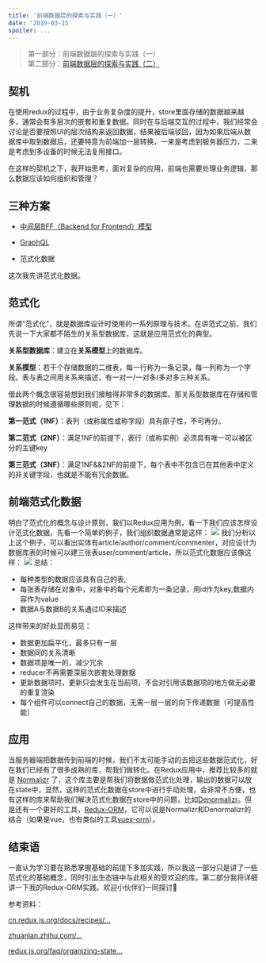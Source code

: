 ```yaml
---
title: '前端数据层的探索与实践（一）'
date: '2019-03-15'
spoiler: ...
---
```


> 第一部分：前端数据层的探索与实践（一）<br />
第二部分：[前端数据层的探索与实践（二）](/data-layer-explore-second)

## 契机
在使用redux的过程中，由于业务复杂度的提升，store里面存储的数据越来越多，通常会有多层次的嵌套和重复数据。同时在与后端交互的过程中，我们经常会讨论是否要按照UI的层次结构来返回数据，结果被后端驳回，因为如果后端从数据库中取到数据后，还要特意为前端加一层转换，一来是考虑到服务器压力，二来是考虑到多设备的时候无法复用接口。

在这样的契机之下，我开始思考，面对复杂的应用，前端也需要处理业务逻辑，那么数据应该如何组织和管理？

## 三种方案

* <a href="https://samnewman.io/patterns/architectural/bff/" target="_blank">中间层BFF（Backend for Frontend）模型</a>

* <a href="http://graphql.cn/" target="_blank" title="用图模式定义后端">GraphQL</a>

* 范式化数据

这次我先讲范式化数据。

## 范式化
所谓“范式化”，就是数据库设计时使用的一系列原理与技术。在讲范式之前，我们先说一下大家都不陌生的关系型数据库，这就是应用范式化的典型。

**关系型数据库**：建立在**关系模型**上的数据库。

**关系模型**：若干个存储数据的二维表，每一行称为一条记录，每一列称为一个字段。表与表之间用关系来描述，有一对一/一对多/多对多三种关系。

借此两个概念很容易想到我们接触得非常多的数据库。那关系型数据库在存储和管理数据的时候遵循哪些原则呢，见下：

**第一范式（1NF）**：表列（或称属性或称字段）具有原子性，不可再分。

**第二范式（2NF）**：满足1NF的前提下，表行（或称实例）必须具有唯一可以被区分的主键key

**第三范式（3NF）**：满足1NF&&2NF的前提下，每个表中不包含已在其他表中定义的非关键字段，也就是不能有冗余数据。

## 前端范式化数据
明白了范式化的概念与设计原则，我们以Redux应用为例，看一下我们应该怎样设计范式化数据，先看一个简单的例子，我们组织数据通常是这样：
![](https://user-gold-cdn.xitu.io/2019/3/11/1696ba44cb83d649?w=620&h=950&f=png&s=93130)
我们分析以上这个例子，可以看出实体有article/author/comment/commenter，对应设计为数据库表的时候可以建三张表user/comment/article，所以范式化数据应该像这样：
![](https://user-gold-cdn.xitu.io/2019/3/11/1696ba6fe75ab688?w=756&h=1454&f=png&s=140081)
总结：
* 每种类型的数据应该具有自己的表,
* 每张表存储在对象中，对象中的每个元素即为一条记录，用id作为key,数据内容作为value
* 数据A与数据B的关系通过ID来描述

这样带来的好处显而易见：

* 数据更加扁平化，最多只有一层
* 数据间的关系清晰
* 数据项是唯一的，减少冗余
* reducer不再需要深层次嵌套处理数据
* 更新数据项时，更新只会发生在当前项，不会对引用该数据项的地方做无必要的重复渲染
* 每个组件可以connect自己的数据，无需一层一层的向下传递数据（可提高性能）


## 应用
当服务器端把数据传到前端的时候，我们不太可能手动的去把这些数据范式化，好在我们已经有了很多成熟的库，帮我们做转化。在Redux应用中，推荐比较多的就是 [Normalizr](https://github.com/paularmstrong/normalizr?spm=a2c4e.11153940.blogcont226841.17.d3067a0blBPz0I) 了，这个库主要是帮我们将数据做范式化处理，输出的数据可以放在state中，显然，这样的范式化数据在store中进行手动处理，会非常不方便，也有这样的库来帮助我们解决范式化数据在store中的问题，比如[Denormalizr](https://github.com/gpbl/denormalizr)。但是还有一个更好的工具，[Redux-ORM](https://github.com/tommikaikkonen/redux-orm)，它可以说是Normalizr和Denormalizr的结合（如果是vue，也有类似的工具[vuex-orm](https://github.com/vuex-orm/vuex-orm)）。

## 结束语
一直认为学习要在熟悉掌握基础的前提下多加实践，所以我这一部分只是讲了一些范式化的基础概念，同时引出生态链中与此相关的受欢迎的库。第二部分我将详细讲一下我的Redux-ORM实践。欢迎小伙伴们一同探讨👏

参考资料：

[cn.redux.js.org/docs/recipes/...](http://cn.redux.js.org/docs/recipes/reducers/NormalizingStateShape.html)

[zhuanlan.zhihu.com/...](https://zhuanlan.zhihu.com/p/36487766)

[redux.js.org/faq/organizing-state...](https://redux.js.org/faq/organizing-state#how-do-i-organize-nested-or-duplicate-data-in-my-state)



